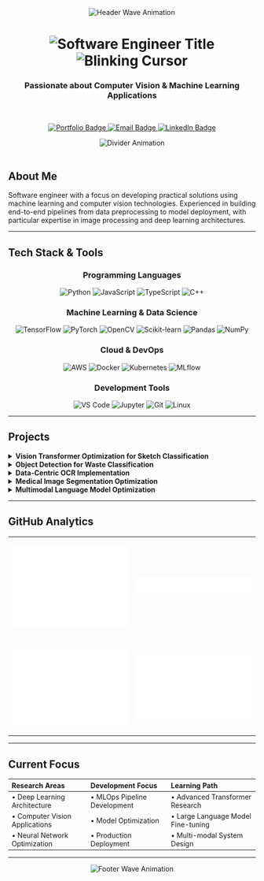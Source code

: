 <div align="center">

<img width="100%" height="120px" src="https://capsule-render.vercel.app/api?type=waving&color=gradient&customColorList=6,11,20&height=120&section=header&fontSize=30&fontAlignY=35&animation=twinkling&fontColor=ffffff" alt="Header Wave Animation"/>

<br>

<h1 align="center">
<img src="https://readme-typing-svg.herokuapp.com?font=Press+Start+2P&size=24&duration=3000&pause=500&color=FF6A88&center=true&vCenter=true&width=820&height=90&lines=Software+Engineer&repeat=false&backSpeed=0&t=2" alt="Software Engineer Title" /><!--
--><img src="https://readme-typing-svg.herokuapp.com?font=Press+Start+2P&size=24&duration=700&pause=350&color=FF6A88&center=true&vCenter=true&width=44&height=90&lines=%3E;%20;%3E;%20&repeat=true&t=2" alt="Blinking Cursor" />
</h1>

<h3 align="center">Passionate about Computer Vision & Machine Learning Applications</h3>

<br>

<p align="center">
  <a href="#portfolio">
    <img src="https://img.shields.io/badge/Portfolio-FF6B6B?style=for-the-badge&logoColor=white&labelColor=FF6B6B" alt="Portfolio Badge"/>
  </a>
  <a href="mailto:contact@example.com">
    <img src="https://img.shields.io/badge/Email-4ECDC4?style=for-the-badge&logoColor=white&labelColor=4ECDC4" alt="Email Badge"/>
  </a>
  <a href="#linkedin">
    <img src="https://img.shields.io/badge/LinkedIn-45B7D1?style=for-the-badge&logoColor=white&labelColor=45B7D1" alt="LinkedIn Badge"/>
  </a>
</p>

<img src="https://user-images.githubusercontent.com/73097560/115834477-dbab4500-a447-11eb-908a-139a6edaec5c.gif" alt="Divider Animation">

</div>

<br>

## About Me

Software engineer with a focus on developing practical solutions using machine learning and computer vision technologies. Experienced in building end-to-end pipelines from data preprocessing to model deployment, with particular expertise in image processing and deep learning architectures.

---

## Tech Stack & Tools

<div align="center">

### Programming Languages
<p>
  <img src="https://img.shields.io/badge/Python-3776AB?style=for-the-badge&logo=python&logoColor=white" alt="Python"/>
  <img src="https://img.shields.io/badge/JavaScript-F7DF1E?style=for-the-badge&logo=javascript&logoColor=black" alt="JavaScript"/>
  <img src="https://img.shields.io/badge/TypeScript-007ACC?style=for-the-badge&logo=typescript&logoColor=white" alt="TypeScript"/>
  <img src="https://img.shields.io/badge/C%2B%2B-00599C?style=for-the-badge&logo=c%2B%2B&logoColor=white" alt="C++"/>
</p>

### Machine Learning & Data Science
<p>
  <img src="https://img.shields.io/badge/TensorFlow-FF6F00?style=for-the-badge&logo=tensorflow&logoColor=white" alt="TensorFlow"/>
  <img src="https://img.shields.io/badge/PyTorch-EE4C2C?style=for-the-badge&logo=pytorch&logoColor=white" alt="PyTorch"/>
  <img src="https://img.shields.io/badge/OpenCV-27338e?style=for-the-badge&logo=OpenCV&logoColor=white" alt="OpenCV"/>
  <img src="https://img.shields.io/badge/scikit--learn-F7931E?style=for-the-badge&logo=scikit-learn&logoColor=white" alt="Scikit-learn"/>
  <img src="https://img.shields.io/badge/Pandas-2C2D72?style=for-the-badge&logo=pandas&logoColor=white" alt="Pandas"/>
  <img src="https://img.shields.io/badge/Numpy-777BB4?style=for-the-badge&logo=numpy&logoColor=white" alt="NumPy"/>
</p>

### Cloud & DevOps
<p>
  <img src="https://img.shields.io/badge/AWS-232F3E?style=for-the-badge&logo=amazon-aws&logoColor=white" alt="AWS"/>
  <img src="https://img.shields.io/badge/Docker-2496ED?style=for-the-badge&logo=docker&logoColor=white" alt="Docker"/>
  <img src="https://img.shields.io/badge/Kubernetes-326ce5?style=for-the-badge&logo=kubernetes&logoColor=white" alt="Kubernetes"/>
  <img src="https://img.shields.io/badge/MLflow-0194E2?style=for-the-badge&logo=mlflow&logoColor=white" alt="MLflow"/>
</p>

### Development Tools
<p>
  <img src="https://img.shields.io/badge/VS_Code-0078D4?style=for-the-badge&logo=visual%20studio%20code&logoColor=white" alt="VS Code"/>
  <img src="https://img.shields.io/badge/Jupyter-F37626.svg?&style=for-the-badge&logo=Jupyter&logoColor=white" alt="Jupyter"/>
  <img src="https://img.shields.io/badge/Git-F05032?style=for-the-badge&logo=git&logoColor=white" alt="Git"/>
  <img src="https://img.shields.io/badge/Linux-FCC624?style=for-the-badge&logo=linux&logoColor=black" alt="Linux"/>
</p>

</div>

---

## Projects

<details>
<summary><strong>Vision Transformer Optimization for Sketch Classification</strong></summary>

<br>

[![GitHub](https://img.shields.io/badge/GitHub-181717.svg?style=for-the-badge&logo=GitHub&logoColor=white)](https://github.com/kimmaru/level1-imageclassification-cv-21)

**Overview**: Developed an advanced classification system targeting 500-class sketch images where color and texture information is minimal. The project focused on understanding fundamental data characteristics and optimizing Vision Transformer architectures for maximum generalization performance on abstract visual representations.

**Role & Responsibilities**: Data characteristic analysis, evaluation accuracy enhancement, data augmentation implementation, hyperparameter optimization

**Key Technical Contributions**: 
- Addressed high variance in sketch data through Label Smoothing and Test Time Augmentation (TTA) implementation, leading model generalization improvements
- Applied Attention-Only Freeze and Automatic Mixed Precision (AMP) techniques to maximize training efficiency within resource constraints
- Conducted systematic model architecture search across Vision Transformer variants

**Performance Achievements**:
- **Final Accuracy**: 90.3% (40 percentage point improvement from baseline)
- **Training Speed**: 4-6x acceleration through AMP implementation  
- **Memory Efficiency**: 20% reduction via Attention-Only freezing strategy

**Technical Stack**: DeiT3, ViT, PyTorch, Mixup, Cutmix, Label Smoothing, Test Time Augmentation, Automatic Mixed Precision, AdamW Optimizer

</details>

<details>
<summary><strong>Object Detection for Waste Classification</strong></summary>

<br>

[![GitHub](https://img.shields.io/badge/GitHub-181717.svg?style=for-the-badge&logo=GitHub&logoColor=white)](https://github.com/kimmaru/level2-objectdetection-cv-21)

**Overview**: Engineered a comprehensive object detection pipeline for identifying and categorizing 10 distinct types of recyclable waste materials. The project addressed real-world challenges including severe class imbalance and highly variable object scales within COCO format annotations.

**Role & Responsibilities**: Data characteristic analysis, evaluation accuracy improvement, advanced data augmentation technique implementation

**Key Technical Contributions**:
- Led experimental implementation of Controllable Diffusion Models for synthetic data augmentation to address class imbalance issues
- Integrated Test Time Augmentation with Weighted Boxes Fusion (WBF) ensemble methodology for robust performance gains
- Conducted comprehensive exploratory data analysis revealing critical dataset distribution patterns

**Performance Achievements**:
- **TTA Performance Gain**: +5% improvement on Swin Transformer models
- **Data Analysis**: Identified and quantified significant class imbalance through systematic EDA
- **Ensemble Strategy**: Successfully implemented WBF for consistent performance enhancement

**Technical Stack**: MMDetection, YOLO, Swin Transformer, Diffusion Models, Multi-Crop Augmentation, Pseudo Labeling, Weighted Boxes Fusion

</details>

<details>
<summary><strong>Data-Centric OCR Implementation</strong></summary>

<br>

[![GitHub](https://img.shields.io/badge/GitHub-181717.svg?style=for-the-badge&logo=GitHub&logoColor=white)](https://github.com/kimmaru/level2-cv-datacentric-cv-21)

**Overview**: Implemented a pure Data-Centric AI approach for receipt text detection, maintaining fixed model architecture (EAST) while maximizing F1-score performance solely through data quality improvements. This project demonstrated advanced understanding of data-driven machine learning methodologies.

**Role & Responsibilities**: Data feature analysis, enhanced evaluation accuracy, implementation of sophisticated data augmentation techniques

**Key Technical Contributions**:
- Conducted systematic augmentation technique experimentation to address EDA-identified issues (shadows, rotation, perspective distortion)
- Implemented Pickle format conversion to resolve data I/O bottlenecks, achieving 50% training time reduction (8h → 4h)
- Established comprehensive data annotation guidelines and validation procedures

**Performance Achievements**:
- **F1 Score**: 0.8321 (massive improvement from initial 0.2 baseline)
- **Training Efficiency**: 50% reduction in training time through optimized data pipeline
- **Methodology**: Successfully demonstrated Data-Centric AI principles with fixed model architecture

**Technical Stack**: EAST Text Detection, Albumentations, CVAT Annotation Tool, Pickle Serialization, PyTorch

</details>

<details>
<summary><strong>Medical Image Segmentation Optimization</strong></summary>

<br>

[![GitHub](https://img.shields.io/badge/GitHub-181717.svg?style=for-the-badge&logo=GitHub&logoColor=white)](https://github.com/kimmaru/level2-cv-semanticsegmentation-cv-20-lv3)

**Overview**: Developed pixel-level semantic segmentation solution for 29 distinct bone structures in hand X-ray images. The project tackled challenges of limited medical imaging data, ambiguous class boundaries, and high-resolution processing requirements for clinical-grade accuracy.

**Role & Responsibilities**: Experimental and collaborative environment setup, training acceleration, preprocessing and augmentation pipeline, optimizer exploration, ensemble methodology

**Key Technical Contributions**:
- Implemented Automatic Mixed Precision (AMP) to accelerate high-resolution medical image training cycles for entire team
- Conducted comprehensive optimizer exploration and systematic training process analysis
- Performed critical code debugging before final experiments, preventing potential system failures
- Developed sophisticated class-wise ensemble strategies for precision improvement

**Performance Achievements**:
- **Private Dice Score**: 97.64% (top-tier performance level)
- **Core Technology**: AMP implementation enabling faster experimentation cycles
- **Ensemble Strategy**: Class-wise ensemble methodology for refined performance gains

**Technical Stack**: U-Net++, SegFormer, UPerNet, Swin Transformer, Albumentations, Automatic Mixed Precision, Test Time Augmentation, Class-wise Ensemble

</details>

<details>
<summary><strong>Multimodal Language Model Optimization</strong></summary>

<br>

[![GitHub](https://img.shields.io/badge/GitHub-181717.svg?style=for-the-badge&logo=GitHub&logoColor=white)](https://github.com/kimmaru/level4-cv-finalproject-hackathon-cv-20-lv3)

**Overview**: Led optimization of SALMONN-based multimodal large language model, achieving optimal balance between core performance metrics and computational efficiency. This hackathon project required comprehensive system analysis and application of multiple model compression techniques.

**Role & Responsibilities**: Team leadership, exploratory data analysis, data preprocessing pipeline, model efficiency optimization

**Key Technical Contributions**:
- Provided strategic project coordination and comprehensive decision-making for complex performance-efficiency trade-offs
- Resolved critical data pipeline issues through systematic EDA and preprocessing optimization
- Implemented and evaluated multiple compression techniques: 4-bit Quantization, Flash Attention 2, Parameter-Efficient Fine-Tuning (VB-LoRA)
- Established systematic benchmarking methodology for multimodal model evaluation

**Performance Achievements**:
- **Memory Efficiency**: 35% reduction (9.18GB → 5.96GB)
- **Audio Captioning (SPIDEr)**: 58.8% performance improvement (0.20 → 0.32)
- **Speech Recognition (WER)**: 7.7% error reduction

**Technical Stack**: SALMONN, Llama-3, Whisper-v3, 4-bit Quantization, Parameter-Efficient Fine-Tuning (VB-LoRA), Flash Attention 2, Model Pruning, JIT/AOT Compilation

</details>

---

## GitHub Analytics

<div align="center">

<table>
<tr>
<td align="center" width="50%">

![GitHub Stats](https://github.com/kimmaru/kimmaru/blob/main/metrics.base.svg)

</td>
<td align="center" width="50%">

![Top Languages](https://github.com/kimmaru/kimmaru/blob/main/metrics.plugin.languages.details.svg)

</td>
</tr>
<tr>
<td align="center" width="50%">

![Contribution Calendar](https://github.com/kimmaru/kimmaru/blob/main/metrics.plugin.isocalendar.fullyear.svg)

</td>
<td align="center" width="50%">

![GitHub Stars](https://github.com/kimmaru/kimmaru/blob/main/metrics.plugin.stars.svg)

</td>
</tr>
</table>

</div>

---

## Current Focus

<div align="center">

| **Research Areas** | **Development Focus** | **Learning Path** |
|:---|:---|:---|
| • Deep Learning Architecture | • MLOps Pipeline Development | • Advanced Transformer Research |
| • Computer Vision Applications | • Model Optimization | • Large Language Model Fine-tuning |
| • Neural Network Optimization | • Production Deployment | • Multi-modal System Design |

</div>

---

<div align="center">

<img width="100%" height="120px" src="https://capsule-render.vercel.app/api?type=waving&color=gradient&customColorList=6,11,20&height=120&section=footer&fontSize=30&fontAlignY=85&animation=twinkling&fontColor=ffffff" alt="Footer Wave Animation"/>

</div>
